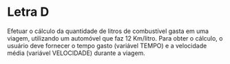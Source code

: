 # Letra D
 Efetuar o cálculo da quantidade de litros de combustível gasta em uma viagem, utilizando um automóvel que faz 12 Km/litro. Para obter o cálculo, o usuário deve fornecer o tempo gasto (variável TEMPO) e a velocidade média (variável VELOCIDADE) durante a viagem.